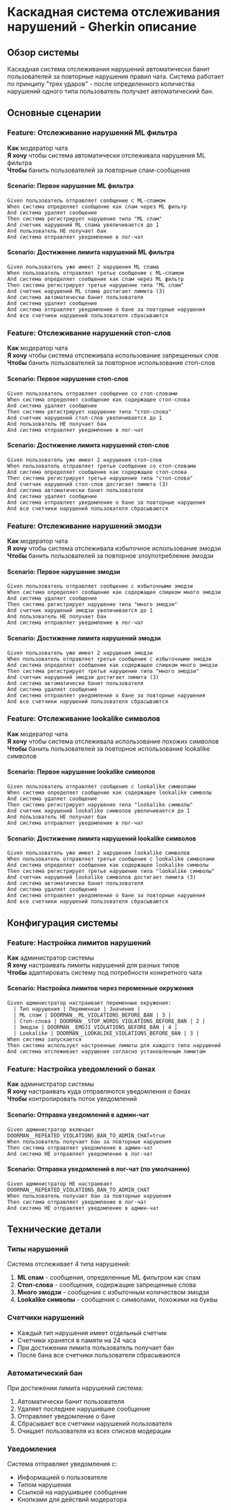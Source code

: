 # Каскадная система отслеживания нарушений - Gherkin описание

## Обзор системы

Каскадная система отслеживания нарушений автоматически банит пользователей за повторные нарушения правил чата. Система работает по принципу "трех ударов" - после определенного количества нарушений одного типа пользователь получает автоматический бан.

## Основные сценарии

### Feature: Отслеживание нарушений ML фильтра

**Как** модератор чата  
**Я хочу** чтобы система автоматически отслеживала нарушения ML фильтра  
**Чтобы** банить пользователей за повторные спам-сообщения  

#### Scenario: Первое нарушение ML фильтра
```
Given пользователь отправляет сообщение с ML-спамом
When система определяет сообщение как спам через ML фильтр
And система удаляет сообщение
Then система регистрирует нарушение типа "ML спам"
And счетчик нарушений ML спама увеличивается до 1
And пользователь НЕ получает бан
And система отправляет уведомление в лог-чат
```

#### Scenario: Достижение лимита нарушений ML фильтра
```
Given пользователь уже имеет 2 нарушения ML спама
When пользователь отправляет третье сообщение с ML-спамом
And система определяет сообщение как спам через ML фильтр
Then система регистрирует третье нарушение типа "ML спам"
And счетчик нарушений ML спама достигает лимита (3)
And система автоматически банит пользователя
And система удаляет сообщение
And система отправляет уведомление о бане за повторные нарушения
And все счетчики нарушений пользователя сбрасываются
```

### Feature: Отслеживание нарушений стоп-слов

**Как** модератор чата  
**Я хочу** чтобы система отслеживала использование запрещенных слов  
**Чтобы** банить пользователей за повторное использование стоп-слов  

#### Scenario: Первое нарушение стоп-слов
```
Given пользователь отправляет сообщение со стоп-словами
When система определяет сообщение как содержащее стоп-слова
And система удаляет сообщение
Then система регистрирует нарушение типа "стоп-слова"
And счетчик нарушений стоп-слов увеличивается до 1
And пользователь НЕ получает бан
And система отправляет уведомление в лог-чат
```

#### Scenario: Достижение лимита нарушений стоп-слов
```
Given пользователь уже имеет 2 нарушения стоп-слов
When пользователь отправляет третье сообщение со стоп-словами
And система определяет сообщение как содержащее стоп-слова
Then система регистрирует третье нарушение типа "стоп-слова"
And счетчик нарушений стоп-слов достигает лимита (3)
And система автоматически банит пользователя
And система удаляет сообщение
And система отправляет уведомление о бане за повторные нарушения
And все счетчики нарушений пользователя сбрасываются
```

### Feature: Отслеживание нарушений эмодзи

**Как** модератор чата  
**Я хочу** чтобы система отслеживала избыточное использование эмодзи  
**Чтобы** банить пользователей за повторное злоупотребление эмодзи  

#### Scenario: Первое нарушение эмодзи
```
Given пользователь отправляет сообщение с избыточными эмодзи
When система определяет сообщение как содержащее слишком много эмодзи
And система удаляет сообщение
Then система регистрирует нарушение типа "много эмодзи"
And счетчик нарушений эмодзи увеличивается до 1
And пользователь НЕ получает бан
And система отправляет уведомление в лог-чат
```

#### Scenario: Достижение лимита нарушений эмодзи
```
Given пользователь уже имеет 2 нарушения эмодзи
When пользователь отправляет третье сообщение с избыточными эмодзи
And система определяет сообщение как содержащее слишком много эмодзи
Then система регистрирует третье нарушение типа "много эмодзи"
And счетчик нарушений эмодзи достигает лимита (3)
And система автоматически банит пользователя
And система удаляет сообщение
And система отправляет уведомление о бане за повторные нарушения
And все счетчики нарушений пользователя сбрасываются
```

### Feature: Отслеживание lookalike символов

**Как** модератор чата  
**Я хочу** чтобы система отслеживала использование похожих символов  
**Чтобы** банить пользователей за повторное использование lookalike символов  

#### Scenario: Первое нарушение lookalike символов
```
Given пользователь отправляет сообщение с lookalike символами
When система определяет сообщение как содержащее lookalike символы
And система удаляет сообщение
Then система регистрирует нарушение типа "lookalike символы"
And счетчик нарушений lookalike символов увеличивается до 1
And пользователь НЕ получает бан
And система отправляет уведомление в лог-чат
```

#### Scenario: Достижение лимита нарушений lookalike символов
```
Given пользователь уже имеет 2 нарушения lookalike символов
When пользователь отправляет третье сообщение с lookalike символами
And система определяет сообщение как содержащее lookalike символы
Then система регистрирует третье нарушение типа "lookalike символы"
And счетчик нарушений lookalike символов достигает лимита (3)
And система автоматически банит пользователя
And система удаляет сообщение
And система отправляет уведомление о бане за повторные нарушения
And все счетчики нарушений пользователя сбрасываются
```

## Конфигурация системы

### Feature: Настройка лимитов нарушений

**Как** администратор системы  
**Я хочу** настраивать лимиты нарушений для разных типов  
**Чтобы** адаптировать систему под потребности конкретного чата  

#### Scenario: Настройка лимитов через переменные окружения
```
Given администратор настраивает переменные окружения:
  | Тип нарушения | Переменная | Значение |
  | ML спам | DOORMAN__ML_VIOLATIONS_BEFORE_BAN | 3 |
  | Стоп-слова | DOORMAN__STOP_WORDS_VIOLATIONS_BEFORE_BAN | 2 |
  | Эмодзи | DOORMAN__EMOJI_VIOLATIONS_BEFORE_BAN | 4 |
  | Lookalike | DOORMAN__LOOKALIKE_VIOLATIONS_BEFORE_BAN | 3 |
When система запускается
Then система использует настроенные лимиты для каждого типа нарушений
And система отслеживает нарушения согласно установленным лимитам
```

### Feature: Настройка уведомлений о банах

**Как** администратор системы  
**Я хочу** настраивать куда отправляются уведомления о банах  
**Чтобы** контролировать поток уведомлений  

#### Scenario: Отправка уведомлений в админ-чат
```
Given администратор включает DOORMAN__REPEATED_VIOLATIONS_BAN_TO_ADMIN_CHAT=true
When пользователь получает бан за повторные нарушения
Then система отправляет уведомление в админ-чат
And система НЕ отправляет уведомление в лог-чат
```

#### Scenario: Отправка уведомлений в лог-чат (по умолчанию)
```
Given администратор НЕ настраивает DOORMAN__REPEATED_VIOLATIONS_BAN_TO_ADMIN_CHAT
When пользователь получает бан за повторные нарушения
Then система отправляет уведомление в лог-чат
And система НЕ отправляет уведомление в админ-чат
```

## Технические детали

### Типы нарушений

Система отслеживает 4 типа нарушений:

1. **ML спам** - сообщения, определенные ML фильтром как спам
2. **Стоп-слова** - сообщения, содержащие запрещенные слова
3. **Много эмодзи** - сообщения с избыточным количеством эмодзи
4. **Lookalike символы** - сообщения с символами, похожими на буквы

### Счетчики нарушений

- Каждый тип нарушения имеет отдельный счетчик
- Счетчики хранятся в памяти на 24 часа
- При достижении лимита пользователь получает бан
- После бана все счетчики пользователя сбрасываются

### Автоматический бан

При достижении лимита нарушений система:
1. Автоматически банит пользователя
2. Удаляет последнее нарушившее сообщение
3. Отправляет уведомление о бане
4. Сбрасывает все счетчики нарушений пользователя
5. Очищает пользователя из всех списков модерации

### Уведомления

Система отправляет уведомления с:
- Информацией о пользователе
- Типом нарушения
- Ссылкой на нарушившее сообщение
- Кнопками для действий модератора 